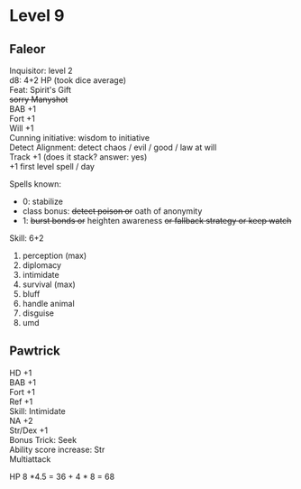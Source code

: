 # Level 9

## Faleor

Inquisitor: level 2  
d8: 4+2 HP (took dice average)  
Feat: Spirit's Gift  
~~sorry Manyshot~~​  
BAB +1  
Fort +1  
Will +1  
Cunning initiative: wisdom to initiative  
Detect Alignment: detect chaos / evil / good / law at will  
Track +1 (does it stack? answer: yes)  
+1 first level spell / day  

Spells known:
- 0: stabilize
- class bonus: ~~detect poison or~~ oath of anonymity
- 1: ~~burst bonds or~~ heighten awareness ~~or fallback strategy or keep watch~~

Skill: 6+2
1. perception (max)
2. diplomacy
3. intimidate
4. survival (max)
5. bluff
6. handle animal
7. disguise
8. umd

## Pawtrick

HD +1  
BAB +1  
Fort +1  
Ref +1  
Skill: Intimidate  
NA +2  
Str/Dex +1  
Bonus Trick: Seek  
Ability score increase: Str  
Multiattack  

HP 8 *4.5 = 36 + 4 * 8 = 68  
